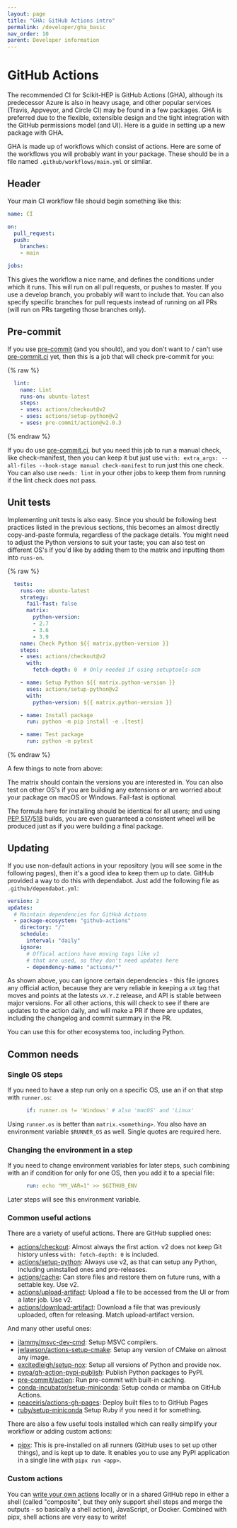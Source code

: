 ```yaml
---
layout: page
title: "GHA: GitHub Actions intro"
permalink: /developer/gha_basic
nav_order: 10
parent: Developer information
---
```


# GitHub Actions

The recommended CI for Scikit-HEP is GitHub Actions (GHA), although its
predecessor Azure is also in heavy usage, and other popular services (Travis,
Appveyor, and Circle CI) may be found in a few packages. GHA is preferred due
to the flexible, extensible design and the tight integration with the GitHub
permissions model (and UI). Here is a guide in setting up a new package with GHA.

GHA is made up of workflows which consist of actions. Here are some of the
workflows you will probably want in your package. These should be in a file
named `.github/workflows/main.yml` or similar.

## Header

Your main CI workflow file should begin something like this:

```yaml
name: CI

on:
  pull_request:
  push:
    branches:
    - main

jobs:
```

This gives the workflow a nice name, and defines the conditions under which it
runs. This will run on all pull requests, or pushes to master. If you use a
develop branch, you probably will want to include that.  You can also specify
specific branches for pull requests instead of running on all PRs (will run on
PRs targeting those branches only).

## Pre-commit

If you use [pre-commit](https://pre-commit.com) (and you should), and you don't
want to / can't use [pre-commit.ci](https://pre-commit.ci) yet,
then this is a job that will check pre-commit for you:

{% raw %}
```yaml
  lint:
    name: Lint
    runs-on: ubuntu-latest
    steps:
    - uses: actions/checkout@v2
    - uses: actions/setup-python@v2
    - uses: pre-commit/action@v2.0.3
```
{% endraw %}

If you do use [pre-commit.ci](https://pre-commit.ci), but you
need this job to run a manual check, like check-manifest, then you can keep it
but just use `with: extra_args: --all-files --hook-stage manual check-manifest`
to run just this one check. You can also use `needs: lint` in your other jobs
to keep them from running if the lint check does not pass.

## Unit tests

Implementing unit tests is also easy. Since you should be following best
practices listed in the previous sections, this becomes an almost directly
copy-and-paste formula, regardless of the package details. You might need to
adjust the Python versions to suit your taste; you can also test on different
OS's if you'd like by adding them to the matrix and inputting them into
`runs-on`.


{% raw %}
```yaml
  tests:
    runs-on: ubuntu-latest
    strategy:
      fail-fast: false
      matrix:
        python-version:
        - 2.7
        - 3.6
        - 3.9
    name: Check Python ${{ matrix.python-version }}
    steps:
    - uses: actions/checkout@v2
      with:
        fetch-depth: 0  # Only needed if using setuptools-scm

    - name: Setup Python ${{ matrix.python-version }}
      uses: actions/setup-python@v2
      with:
        python-version: ${{ matrix.python-version }}

    - name: Install package
      run: python -m pip install -e .[test]

    - name: Test package
      run: python -m pytest
```
{% endraw %}

A few things to note from above:

The matrix should contain the versions you are interested in. You can also test
on other OS's if you are building any extensions or are worried about your
package on macOS or Windows. Fail-fast is optional.

The formula here for installing should be identical for all users; and using
[PEP 517](https://www.python.org/dev/peps/pep-0517/)/[518](https://www.python.org/dev/peps/pep-0518/)
builds, you are even guaranteed a consistent wheel will be produced just as if
you were building a final package.


## Updating

If you use non-default actions in your repository (you will see some in the
following pages), then it's a good idea to keep them up to date. GitHub
provided a way to do this with dependabot. Just add the following file as
`.github/dependabot.yml`:

```yaml
version: 2
updates:
  # Maintain dependencies for GitHub Actions
  - package-ecosystem: "github-actions"
    directory: "/"
    schedule:
      interval: "daily"
    ignore:
      # Offical actions have moving tags like v1
      # that are used, so they don't need updates here
      - dependency-name: "actions/*"
```

As shown above, you can ignore certain dependencies - this file ignores any
official action, because they are very reliable in keeping a `vX` tag that
moves and points at the latests `vX.Y.Z` release, and API is stable between
major versions. For all other actions, this will check to see if there are
updates to the action daily, and will make a PR if there are updates, including
the changelog and commit summary in the PR.

You can use this for other ecosystems too, including Python.

## Common needs

### Single OS steps

If you need to have a step run only on a specific OS, use an if on that step with `runner.os`:

```yaml
      if: runner.os != 'Windows' # also 'macOS' and 'Linux'
```

Using `runner.os` is better than `matrix.<something>`. You also have an
environment variable `$RUNNER_OS` as well. Single quotes are required here.

### Changing the environment in a step

If you need to change environment variables for later steps, such combining
with an if condition for only for one OS, then you add it to a special file:

```yaml
      run: echo "MY_VAR=1" >> $GITHUB_ENV
```

Later steps will see this environment variable.

### Common useful actions

There are a variety of useful actions. There are GitHub supplied ones:

* [actions/checkout](https://github.com/actions/checkout): Almost always the first action. v2 does not keep Git history unless `with: fetch-depth: 0` is included.
* [actions/setup-python](https://github.com/actions/setup-python): Always use v2, as that can setup any Python, including uninstalled ones and pre-releases.
* [actions/cache](https://github.com/actions/cache): Can store files and restore them on future runs, with a settable key. Use v2.
* [actions/upload-artifact](https://github.com/actions/upload-artifact): Upload a file to be accessed from the UI or from a later job. Use v2.
* [actions/download-artifact](https://github.com/actions/download-artifact): Download a file that was previously uploaded, often for releasing. Match upload-artifact version.

And many other useful ones:

* [ilammy/msvc-dev-cmd](https://github.com/ilammy/msvc-dev-cmd): Setup MSVC compilers.
* [jwlawson/actions-setup-cmake](https://github.com/jwlawson/actions-setup-cmake): Setup any version of CMake on almost any image.
* [excitedleigh/setup-nox](https://github.com/excitedleigh/setup-nox): Setup all versions of Python and provide nox.
* [pypa/gh-action-pypi-publish](https://github.com/pypa/gh-action-pypi-publish): Publish Python packages to PyPI.
* [pre-commit/action](https://github.com/pre-commit/action): Run pre-commit with built-in caching.
* [conda-incubator/setup-miniconda](https://github.com/conda-incubator/setup-miniconda): Setup conda or mamba on GitHub Actions.
* [peaceiris/actions-gh-pages](https://github.com/peaceiris/actions-gh-pages): Deploy built files to to GitHub Pages
* [ruby/setup-miniconda](https://github.com/ruby/setup-ruby) Setup Ruby if you need it for something.

There are also a few useful tools installed which can really simplify your workflow or adding custom actions:

* [pipx](https://github.com/pypy/pipx): This is pre-installed on all runners (GitHub uses to set up other things), and is kept up to date. It enables you to use any PyPI application in a single line with `pipx run <app>`.


### Custom actions

You can [write your own actions](https://docs.github.com/en/actions/creating-actions) locally or in a shared GitHub repo in either a shell (called "composite", but they only support shell steps and merge the outputs - so basically a shell action), JavaScript, or Docker. Combined with pipx, shell actions are very easy to write!
